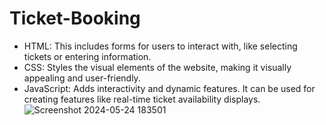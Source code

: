 # Ticket-Booking
- HTML: This includes forms for users to interact with, like selecting tickets or entering information.
- CSS: Styles the visual elements of the website, making it visually appealing and user-friendly.
- JavaScript: Adds interactivity and dynamic features. It can be used for creating features like real-time ticket availability displays.
![Screenshot 2024-05-24 183501](https://github.com/Punamkumari10/Ticket-Booking/assets/140148576/9c3b272e-18cf-4883-ae84-c728c3d395b8)
